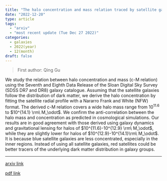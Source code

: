 ```yaml
---
title: "The halo concentration and mass relation traced by satellite galaxies"
date: "2022-12-20"
type: article
tags:
  - "arxiv"
  - "most recent update (Tue Dec 27 2022)"
categories:
  - galaxies
  - 2022(year)
  - 12(month)
draft: false
---
```


> First author: Qing Gu

 We study the relation between halo concentration and mass (c-M relation)
using the Seventh and Eighth Data Release of the Sloan Digital Sky Survey (SDSS
DR7 and DR8) galaxy catalogue. Assuming that the satellite galaxies follow the
distribution of dark matter, we derive the halo concentration by fitting the
satellite radial profile with a Nararro Frank and White (NFW) format. The
derived c-M relation covers a wide halo mass range from $10^{11.6}$ to
$10^{14.1} \rm\ M_\odot$. We confirm the anti-correlation between the halo mass
and concentration as predicted in cosmological simulations. Our results are in
good agreement with those derived using galaxy dynamics and gravitational
lensing for halos of $10^{11.6}-10^{12.9} \rm\ M_\odot$, while they are
slightly lower for halos of $10^{12.9}-10^{14.1}\rm\ M_\odot$. It is because
blue satellite galaxies are less concentrated, especially in the inner regions.
Instead of using all satellite galaxies, red satellites could be better tracers
of the underlying dark matter distribution in galaxy groups.

---
[arxiv link](http://arxiv.org/abs/2212.10232v1)

[pdf link](http://arxiv.org/pdf/2212.10232v1)